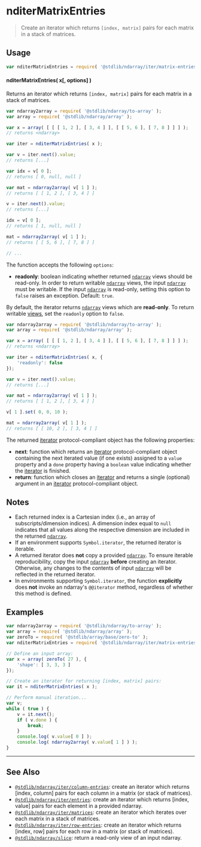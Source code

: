 <!--

@license Apache-2.0

Copyright (c) 2023 The Stdlib Authors.

Licensed under the Apache License, Version 2.0 (the "License");
you may not use this file except in compliance with the License.
You may obtain a copy of the License at

   http://www.apache.org/licenses/LICENSE-2.0

Unless required by applicable law or agreed to in writing, software
distributed under the License is distributed on an "AS IS" BASIS,
WITHOUT WARRANTIES OR CONDITIONS OF ANY KIND, either express or implied.
See the License for the specific language governing permissions and
limitations under the License.

-->

# nditerMatrixEntries

> Create an iterator which returns `[index, matrix]` pairs for each matrix in a stack of matrices.

<!-- Section to include introductory text. Make sure to keep an empty line after the intro `section` element and another before the `/section` close. -->

<section class="intro">

</section>

<!-- /.intro -->

<!-- Package usage documentation. -->

<section class="usage">

## Usage

```javascript
var nditerMatrixEntries = require( '@stdlib/ndarray/iter/matrix-entries' );
```

#### nditerMatrixEntries( x\[, options] )

Returns an iterator which returns `[index, matrix]` pairs for each matrix in a stack of matrices.

```javascript
var ndarray2array = require( '@stdlib/ndarray/to-array' );
var array = require( '@stdlib/ndarray/array' );

var x = array( [ [ [ 1, 2 ], [ 3, 4 ] ], [ [ 5, 6 ], [ 7, 8 ] ] ] );
// returns <ndarray>

var iter = nditerMatrixEntries( x );

var v = iter.next().value;
// returns [...]

var idx = v[ 0 ];
// returns [ 0, null, null ]

var mat = ndarray2array( v[ 1 ] );
// returns [ [ 1, 2 ], [ 3, 4 ] ]

v = iter.next().value;
// returns [...]

idx = v[ 0 ];
// returns [ 1, null, null ]

mat = ndarray2array( v[ 1 ] );
// returns [ [ 5, 6 ], [ 7, 8 ] ]

// ...
```

The function accepts the following `options`:

-   **readonly**: boolean indicating whether returned [`ndarray`][@stdlib/ndarray/ctor] views should be read-only. In order to return writable [`ndarray`][@stdlib/ndarray/ctor] views, the input [`ndarray`][@stdlib/ndarray/ctor] must be writable. If the input [`ndarray`][@stdlib/ndarray/ctor] is read-only, setting this option to `false` raises an exception. Default: `true`.

By default, the iterator returns [`ndarray`][@stdlib/ndarray/ctor] views which are **read-only**. To return writable [views][@stdlib/ndarray/slice], set the `readonly` option to `false`.

```javascript
var ndarray2array = require( '@stdlib/ndarray/to-array' );
var array = require( '@stdlib/ndarray/array' );

var x = array( [ [ [ 1, 2 ], [ 3, 4 ] ], [ [ 5, 6 ], [ 7, 8 ] ] ] );
// returns <ndarray>

var iter = nditerMatrixEntries( x, {
    'readonly': false
});

var v = iter.next().value;
// returns [...]

var mat = ndarray2array( v[ 1 ] );
// returns [ [ 1, 2 ], [ 3, 4 ] ]

v[ 1 ].set( 0, 0, 10 );

mat = ndarray2array( v[ 1 ] );
// returns [ [ 10, 2 ], [ 3, 4 ] ]
```

The returned [iterator][mdn-iterator-protocol] protocol-compliant object has the following properties:

-   **next**: function which returns an [iterator][mdn-iterator-protocol] protocol-compliant object containing the next iterated value (if one exists) assigned to a `value` property and a `done` property having a `boolean` value indicating whether the [iterator][mdn-iterator-protocol] is finished.
-   **return**: function which closes an [iterator][mdn-iterator-protocol] and returns a single (optional) argument in an [iterator][mdn-iterator-protocol] protocol-compliant object.

</section>

<!-- /.usage -->

<!-- Package usage notes. Make sure to keep an empty line after the `section` element and another before the `/section` close. -->

<section class="notes">

## Notes

-   Each returned index is a Cartesian index (i.e., an array of subscripts/dimension indices). A dimension index equal to `null` indicates that all values along the respective dimension are included in the returned [`ndarray`][@stdlib/ndarray/ctor].
-   If an environment supports `Symbol.iterator`, the returned iterator is iterable.
-   A returned iterator does **not** copy a provided [`ndarray`][@stdlib/ndarray/ctor]. To ensure iterable reproducibility, copy the input [`ndarray`][@stdlib/ndarray/ctor] **before** creating an iterator. Otherwise, any changes to the contents of input [`ndarray`][@stdlib/ndarray/ctor] will be reflected in the returned iterator.
-   In environments supporting `Symbol.iterator`, the function **explicitly** does **not** invoke an ndarray's `@@iterator` method, regardless of whether this method is defined.

</section>

<!-- /.notes -->

<!-- Package usage examples. -->

<section class="examples">

## Examples

<!-- eslint no-undef: "error" -->

```javascript
var ndarray2array = require( '@stdlib/ndarray/to-array' );
var array = require( '@stdlib/ndarray/array' );
var zeroTo = require( '@stdlib/array/base/zero-to' );
var nditerMatrixEntries = require( '@stdlib/ndarray/iter/matrix-entries' );

// Define an input array:
var x = array( zeroTo( 27 ), {
    'shape': [ 3, 3, 3 ]
});

// Create an iterator for returning [index, matrix] pairs:
var it = nditerMatrixEntries( x );

// Perform manual iteration...
var v;
while ( true ) {
    v = it.next();
    if ( v.done ) {
        break;
    }
    console.log( v.value[ 0 ] );
    console.log( ndarray2array( v.value[ 1 ] ) );
}
```

</section>

<!-- /.examples -->

<!-- Section to include cited references. If references are included, add a horizontal rule *before* the section. Make sure to keep an empty line after the `section` element and another before the `/section` close. -->

<section class="references">

</section>

<!-- /.references -->

<!-- Section for related `stdlib` packages. Do not manually edit this section, as it is automatically populated. -->

<section class="related">

* * *

## See Also

-   <span class="package-name">[`@stdlib/ndarray/iter/column-entries`][@stdlib/ndarray/iter/column-entries]</span><span class="delimiter">: </span><span class="description">create an iterator which returns \[index, column] pairs for each column in a matrix (or stack of matrices).</span>
-   <span class="package-name">[`@stdlib/ndarray/iter/entries`][@stdlib/ndarray/iter/entries]</span><span class="delimiter">: </span><span class="description">create an iterator which returns \[index, value] pairs for each element in a provided ndarray.</span>
-   <span class="package-name">[`@stdlib/ndarray/iter/matrices`][@stdlib/ndarray/iter/matrices]</span><span class="delimiter">: </span><span class="description">create an iterator which iterates over each matrix in a stack of matrices.</span>
-   <span class="package-name">[`@stdlib/ndarray/iter/row-entries`][@stdlib/ndarray/iter/row-entries]</span><span class="delimiter">: </span><span class="description">create an iterator which returns \[index, row] pairs for each row in a matrix (or stack of matrices).</span>
-   <span class="package-name">[`@stdlib/ndarray/slice`][@stdlib/ndarray/slice]</span><span class="delimiter">: </span><span class="description">return a read-only view of an input ndarray.</span>

</section>

<!-- /.related -->

<!-- Section for all links. Make sure to keep an empty line after the `section` element and another before the `/section` close. -->

<section class="links">

[mdn-iterator-protocol]: https://developer.mozilla.org/en-US/docs/Web/JavaScript/Reference/Iteration_protocols#The_iterator_protocol

[@stdlib/ndarray/ctor]: https://github.com/stdlib-js/ndarray/tree/main/ctor

[@stdlib/ndarray/slice]: https://github.com/stdlib-js/ndarray/tree/main/slice

<!-- <related-links> -->

[@stdlib/ndarray/iter/column-entries]: https://github.com/stdlib-js/ndarray/tree/main/iter/column-entries

[@stdlib/ndarray/iter/entries]: https://github.com/stdlib-js/ndarray/tree/main/iter/entries

[@stdlib/ndarray/iter/matrices]: https://github.com/stdlib-js/ndarray/tree/main/iter/matrices

[@stdlib/ndarray/iter/row-entries]: https://github.com/stdlib-js/ndarray/tree/main/iter/row-entries

<!-- </related-links> -->

</section>

<!-- /.links -->
